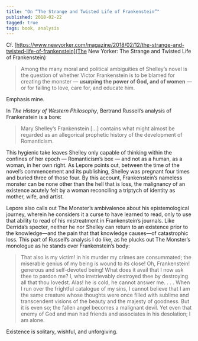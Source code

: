 ```yaml
---
title: "On “The Strange and Twisted Life of Frankenstein”"
published: 2018-02-22
tagged: true
tags: book, analysis
---
```


Cf. [https://www.newyorker.com/magazine/2018/02/12/the-strange-and-twisted-life-of-frankenstein](The
New Yorker: The Strange and Twisted Life of Frankenstein)

> Among the many moral and political ambiguities of Shelley’s novel is
> the question of whether Victor Frankenstein is to be blamed for
> creating the monster — **usurping the power of God, and of women** —
> or for failing to love, care for, and educate him.

Emphasis mine.

In _The History of Western Philosophy_, Bertrand Russell’s analysis of
Frankenstein is a bore:

> Mary Shelley’s Frankenstein […] contains what might almost be
> regarded as an allegorical prophetic history of the development of
> Romanticism.

This hygienic take leaves Shelley only capable of thinking within the
confines of her epoch — Romanticism’s box — and not as a human, as a
woman, in her own right. As Lepore points out, between the time of the
novel’s commencement and its publishing, Shelley was pregnant four
times and buried three of those four. By this account, Frankenstein’s
nameless monster can be none other than the hell that is loss, the
malignancy of an existence acutely felt by a woman reconciling a
triptych of identity as mother, wife, and artist.

Lepore also calls out The Monster’s ambivalence about his
epistemological journey, wherein he considers it a curse to have
learned to read, only to use that ability to read of his mistreatment
in Frankenstein’s journals. Like Derrida’s specter, neither he nor
Shelley can return to an existence prior to the knowledge—and the
pain that that knowledge causes—of catastrophic loss. This part of
Russell’s analysis I do like, as he plucks out The Monster’s monologue
as he stands over Frankenstein’s body:

> That also is my victim! in his murder my crimes are consummated; the
> miserable genius of my being is wound to its close! Oh,
> Frankenstein! generous and self-devoted being! What does it avail
> that I now ask thee to pardon me? I, who irretrievably destroyed
> thee by destroying all that thou lovedst. Alas! he is cold, he
> cannot answer me. . . . When I run over the frightful catalogue of
> my sins, I cannot believe that I am the same creature whose thoughts
> were once filled with sublime and transcendent visions of the beauty
> and the majesty of goodness. But it is even so; the fallen angel
> becomes a malignant devil. Yet even that enemy of God and man had
> friends and associates in his desolation; I am alone.

Existence is solitary, wishful, and unforgiving.
